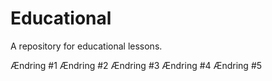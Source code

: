 # Educational
A repository for educational lessons.

Ændring #1
Ændring #2
Ændring #3
Ændring #4
Ændring #5
